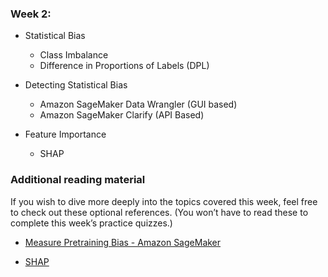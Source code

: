 ### Week 2:

- Statistical Bias 
    - Class Imbalance
    - Difference in Proportions of Labels (DPL)

- Detecting Statistical Bias  
    - Amazon SageMaker Data Wrangler (GUI based)
    - Amazon SageMaker Clarify (API Based)

- Feature Importance
    - SHAP



### Additional reading material
If you wish to dive more deeply into the topics covered this week, feel free to check out these optional references. (You won’t have to read these to complete this week’s practice quizzes.)

- [Measure Pretraining Bias - Amazon SageMaker](https://docs.aws.amazon.com/sagemaker/latest/dg/clarify-measure-data-bias.html)

- [SHAP](https://shap.readthedocs.io/en/latest/)


